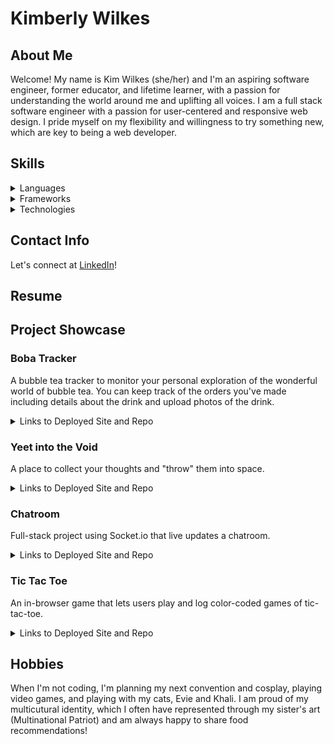 # Kimberly Wilkes

## About Me
Welcome! My name is Kim Wilkes (she/her) and I'm an aspiring software engineer, former educator, and lifetime learner, with a passion for understanding the world around me and uplifting all voices.
I am a full stack software engineer with a passion for user-centered and responsive web design. I pride myself on my flexibility and willingness to try something new, which are key to being a web developer.

## Skills
<details>
<summary>Languages</summary>

- C++
- JavaScript (ES6)
- Ruby
</details>

<details>
<summary>Frameworks</summary>

- Bootstrap
</details>

<details>
<summary>Technologies</summary>

- Atom
- Git
- Github
</details>


## Contact Info
Let's connect at [LinkedIn](https://www.linkedin.com/in/kimberly-wilkes)!

## Resume


## Project Showcase
### Boba Tracker
A bubble tea tracker to monitor your personal exploration of the wonderful world of bubble tea. You can keep track of the orders you've made including details about the drink and upload photos of the drink.
<details><summary>Links to Deployed Site and Repo</summary>

[Boba Tracker: Client]()
[Boba Tracker: Github]()
</details>

### Yeet into the Void
A place to collect your thoughts and "throw" them into space.
<details><summary>Links to Deployed Site and Repo</summary>

[Yeet into the Void: Client](https://kimdolion.github.io/void-yeet-client/)
[Yeet into the Void: Github](https://github.com/kimdolion/void-yeet-client)
</details>

### Chatroom
Full-stack project using Socket.io that live updates a chatroom.
<details><summary>Links to Deployed Site and Repo</summary>

[Chatroom: Client](https://sei-04-team-3.github.io/group-project-client/)
[Chatroom: Github]()
</details>

### Tic Tac Toe
An in-browser game that lets users play and log color-coded games of tic-tac-toe.
<details><summary>Links to Deployed Site and Repo</summary>

[Tic-Tac-Toe: Client](https://kimdolion.github.io/tic-tac-toe-client/)
[Tic-Tac-Toe: Github](https://github.com/kimdolion/tic-tac-toe-client)
</details>

## Hobbies
When I'm not coding, I'm planning my next convention and cosplay, playing video games, and playing with my cats, Evie and Khali. I am proud of my multicutural identity, which I often have represented through my sister's art (Multinational Patriot) and am always happy to share food recommendations!

